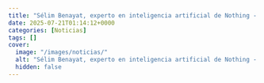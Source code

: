 ```yaml
---
title: "Sélim Benayat, experto en inteligencia artificial de Nothing - 'La IA ayuda a dar más poder a los seres humanos'"
date: 2025-07-21T01:14:12+0000
categories: [Noticias]
tags: []
cover:
  image: "/images/noticias/"
  alt: "Sélim Benayat, experto en inteligencia artificial de Nothing - 'La IA ayuda a dar más poder a los seres humanos'"
  hidden: false
---
```



